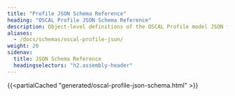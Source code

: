 ```yaml
---
title: "Profile JSON Schema Reference"
heading: "OSCAL Profile JSON Schema Reference"
description: Object-level definitions of the OSCAL Profile model JSON format.
aliases:
  - /docs/schemas/oscal-profile-json/
weight: 20
sidenav:
  title: JSON Schema Reference
  headingselectors: "h2.assembly-header"
---
```


{{<partialCached "generated/oscal-profile-json-schema.html" >}}
